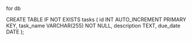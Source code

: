 for db

CREATE TABLE IF NOT EXISTS tasks (
    id INT AUTO_INCREMENT PRIMARY KEY,
    task_name VARCHAR(255) NOT NULL,
    description TEXT,
    due_date DATE
);
